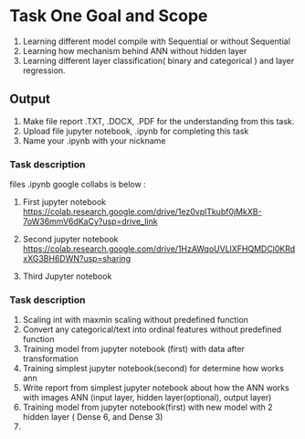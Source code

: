 # Task One Goal and Scope

1. Learning different model compile with Sequential or without Sequential
2. Learning how mechanism behind ANN without hidden layer
3. Learning different layer classification( binary and categorical ) and layer regression.


## Output 

1. Make file report .TXT, .DOCX, .PDF for the understanding from this task.
2. Upload file jupyter notebook, .ipynb for completing this task
3. Name your .ipynb with your nickname

### Task description

files .ipynb google collabs is below : 

1. First jupyter notebook
https://colab.research.google.com/drive/1ez0vplTkubf0jMkXB-7oW36mmV6dKaCy?usp=drive_link

2. Second jupyter notebook
https://colab.research.google.com/drive/1HzAWqoUVLlXFHQMDCl0KRdxXG3BH6DWN?usp=sharing

3. Third Jupyter notebook


### Task description

1. Scaling int with maxmin scaling without predefined function
2. Convert any categorical/text into ordinal features without predefined function
3. Training model from jupyter notebook (first) with data after transformation
4. Training simplest jupyter notebook(second) for determine how works ann
5. Write report from simplest jupyter notebook about how the ANN works with images ANN (input layer, hidden layer(optional), output layer)
6. Training model from jupyter notebook(first) with new model with 2 hidden layer ( Dense 6, and Dense 3)
7. 

